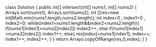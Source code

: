 class Solution {
    public int[] intersect(int[] nums1, int[] nums2) {
        Arrays.sort(nums1);
        Arrays.sort(nums2);
        int []res=new int[Math.min(nums1.length,nums2.length)];
        int index=0 , index1=0 , index2=0;
        while(index1<nums1.length&&index2<nums2.length){
        if(nums1[index1]>nums2[index2])
        index2++;
        else if(nums1[index1]<nums2[index2])
        index1++;
        else{
            res[index]=nums1[index1];
            index++;
            index1++;
            index2++;
        }
        }
    return Arrays.copyOfRange(res,0,index);
    }
}